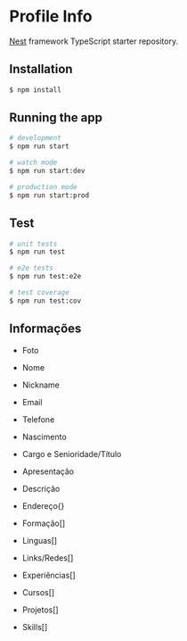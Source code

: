 # Profile Info

[Nest](https://github.com/nestjs/nest) framework TypeScript starter repository.

## Installation

```bash
$ npm install
```

## Running the app

```bash
# development
$ npm run start

# watch mode
$ npm run start:dev

# production mode
$ npm run start:prod
```

## Test

```bash
# unit tests
$ npm run test

# e2e tests
$ npm run test:e2e

# test coverage
$ npm run test:cov
```

## Informações
- Foto
- Nome
- Nickname
- Email
- Telefone
- Nascimento
- Cargo e Senioridade/Título
- Apresentação
- Descrição
- Endereço{}

- Formação[]
- Linguas[]
- Links/Redes[]
- Experiências[]
- Cursos[]
- Projetos[]
- Skills[]